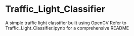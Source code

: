 # Traffic_Light_Classifier

A simple traffic light classifier built using OpenCV
Refer to Traffic_Light_Classifier.ipynb for a comprehensive README
